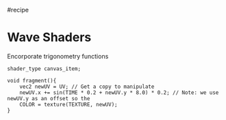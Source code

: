 #recipe 
# Wave Shaders
Encorporate trigonometry functions

``` SIN wave along y axis
shader_type canvas_item;

void fragment(){
	vec2 newUV = UV; // Get a copy to manipulate
	newUV.x += sin(TIME * 0.2 + newUV.y * 8.0) * 0.2; // Note: we use newUV.y as an offset so the 
	COLOR = texture(TEXTURE, newUV);
}
```

